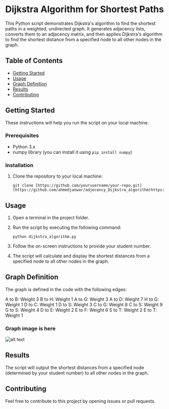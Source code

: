# Dijkstra Algorithm for Shortest Paths

This Python script demonstrates Dijkstra's algorithm to find the shortest paths in a weighted, undirected graph. It generates adjacency lists, converts them to an adjacency matrix, and then applies Dijkstra's algorithm to find the shortest distance from a specified node to all other nodes in the graph.

## Table of Contents
- [Getting Started](#getting-started)
- [Usage](#usage)
- [Graph Definition](#graph-definition)
- [Results](#results)
- [Contributing](#contributing)

## Getting Started

These instructions will help you run the script on your local machine.

### Prerequisites

- Python 3.x
- numpy library (you can install it using `pip install numpy`)

### Installation

1. Clone the repository to your local machine:

   ```shell
   git clone [https://github.com/yourusername/your-repo.git](https://github.com/ahmedjanwar/adjecency_Dijkstra_algorithm)https://github.com/ahmedjanwar/adjecency_Dijkstra_algorithm```

## Usage

1. Open a terminal in the project folder.

2. Run the script by executing the following command:
   
   ```python dijkstra_algorithm.py```
3. Follow the on-screen instructions to provide your student number.

4. The script will calculate and display the shortest distances from a specified node to all other nodes in the graph.

## Graph Definition
The graph is defined in the code with the following edges:

A to B: Weight 3
B to H: Weight 1
A to G: Weight 3
A to D: Weight 7
H to G: Weight 1
D to C: Weight 1
D to S: Weight 3
C to G: Weight 8
C to S: Weight 9
G to S: Weight 4
D to E: Weight 2
E to F: Weight 6
S to T: Weight 2
E to T: Weight 1

### Graph image is here
![alt text]()

## Results

The script will output the shortest distances from a specified node (determined by your student number) to all other nodes in the graph.

## Contributing
Feel free to contribute to this project by opening issues or pull requests.


